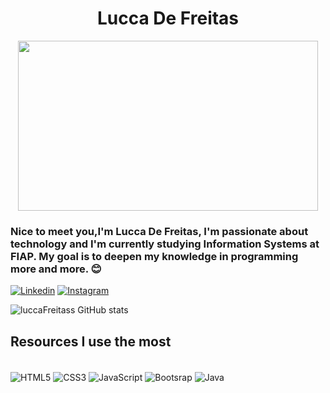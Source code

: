 <h1 align="center"> Lucca De Freitas</h1>
<div align="center">
<img width="480" height="272" src= "https://johto.legiaodosherois.com.br/wp-content/uploads/2022/02/legiao_cAB5VJkQYOFz.jpg" />
</div>

### Nice to meet you,I'm Lucca De Freitas, I'm passionate about technology and I'm currently studying Information Systems at FIAP. My goal is to deepen my knowledge in programming more and more. 😊

[![Linkedin](https://img.shields.io/badge/LinkedIn-0077B5?style=for-the-badge&logo=linkedin&logoColor=white)](www.linkedin.com/in/luccafreitas)
[![Instagram](https://img.shields.io/badge/Instagram-E4405F?style=for-the-badge&logo=instagram&logoColor=white)](https://www.instagram.com/lucca.freitass/)

![luccaFreitass GitHub stats](https://github-readme-stats.vercel.app/api?username=luccaFreitass&count_private=true&theme=dracula)

## Resources I use the most
<div style="display: inline_block"><br/>
<img align="center" src="https://img.shields.io/badge/HTML5-E34F26?style=for-the-badge&logo=html5&logoColor=white" alt="HTML5"/>
<img align="center" src="https://img.shields.io/badge/CSS3-1572B6?style=for-the-badge&logo=css3&logoColor=white" alt="CSS3"/>
<img align="center" src="https://img.shields.io/badge/JavaScript-F7DF1E?style=for-the-badge&logo=javascript&logoColor=black" alt="JavaScript"/>
<img align="center" src="https://img.shields.io/badge/Bootstrap-563D7C?style=for-the-badge&logo=bootstrap&logoColor=white" alt="Bootsrap"/>
<img align="center" src="https://img.shields.io/badge/Java-ED8B00?style=for-the-badge&logo=java&logoColor=white" alt="Java"/>
</div>
</br>

